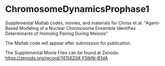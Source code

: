 # ChromosomeDynamicsProphase1
Supplemental Matlab codes, movies, and materials for Chriss et al. "Agent-Based Modeling of a Nuclear Chromosome Ensemble Identifies Determinants of Homolog Pairing During Meiosis"

The Matlab code will appear after submission for publication.

The Supplemental Movie Files can be found at Zenodo: https://zenodo.org/record/7415620#.Y5IbNi-B1dA
